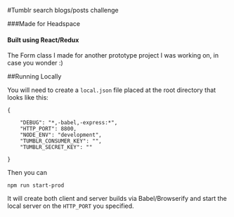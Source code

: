 #Tumblr search blogs/posts challenge

###Made for Headspace

#### Built using React/Redux

The Form class I made for another prototype project I was working on, in case you wonder :)

##Running Locally

You will need to create a `local.json` file placed at the root directory that looks like this:

```
{

    "DEBUG": "*,-babel,-express:*",
    "HTTP_PORT": 8800,
    "NODE_ENV": "development",
    "TUMBLR_CONSUMER_KEY": "",
    "TUMBLR_SECRET_KEY": ""

}
```
Then you can
```
npm run start-prod
```

It will create both client and server builds via Babel/Browserify and start the local server on the `HTTP_PORT` you specified.

